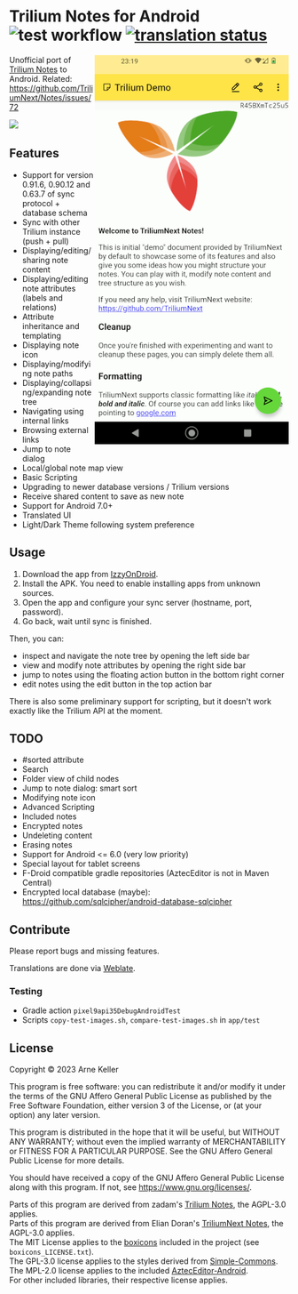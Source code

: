 # Trilium Notes for Android ![test workflow](https://github.com/FliegendeWurst/TriliumDroid/actions/workflows/test.yaml/badge.svg) <a href="https://hosted.weblate.org/engage/triliumdroid/"><img src="https://hosted.weblate.org/widget/triliumdroid/app/svg-badge.svg" alt="translation status" /></a>

<img align="right" src="./fastlane/metadata/android/en-US/images/phoneScreenshots/1.png" />

Unofficial port of [Trilium Notes](https://github.com/TriliumNext/Notes) to Android. Related: https://github.com/TriliumNext/Notes/issues/72

[<img src="https://github.com/user-attachments/assets/38acb15c-dbe2-4bc1-9f8b-1539654d3641" width="170">](https://apt.izzysoft.de/fdroid/index/apk/eu.fliegendewurst.triliumdroid)

## Features

- Support for version 0.91.6, 0.90.12 and 0.63.7 of sync protocol + database schema
- Sync with other Trilium instance (push + pull)
- Displaying/editing/sharing note content
- Displaying/editing note attributes (labels and relations)
- Attribute inheritance and templating
- Displaying note icon
- Displaying/modifying note paths
- Displaying/collapsing/expanding note tree
- Navigating using internal links
- Browsing external links
- Jump to note dialog
- Local/global note map view
- Basic Scripting
- Upgrading to newer database versions / Trilium versions
- Receive shared content to save as new note
- Support for Android 7.0+
- Translated UI
- Light/Dark Theme following system preference

## Usage

1. Download the app from [IzzyOnDroid](https://apt.izzysoft.de/fdroid/index/apk/eu.fliegendewurst.triliumdroid).
2. Install the APK. You need to enable installing apps from unknown sources.
3. Open the app and configure your sync server (hostname, port, password).
4. Go back, wait until sync is finished.

Then, you can:

- inspect and navigate the note tree by opening the left side bar
- view and modify note attributes by opening the right side bar
- jump to notes using the floating action button in the bottom right corner
- edit notes using the edit button in the top action bar

There is also some preliminary support for scripting, but it doesn't work exactly like the Trilium API at the moment.

## TODO
- #sorted attribute
- Search
- Folder view of child nodes
- Jump to note dialog: smart sort
- Modifying note icon
- Advanced Scripting
- Included notes
- Encrypted notes
- Undeleting content
- Erasing notes
- Support for Android <= 6.0 (very low priority)
- Special layout for tablet screens
- F-Droid compatible gradle repositories (AztecEditor is not in Maven Central)
- Encrypted local database (maybe): https://github.com/sqlcipher/android-database-sqlcipher

## Contribute

Please report bugs and missing features.

Translations are done via [Weblate](https://hosted.weblate.org/projects/triliumdroid/app/).

### Testing

- Gradle action `pixel9api35DebugAndroidTest`
- Scripts `copy-test-images.sh`, `compare-test-images.sh` in `app/test`

## License

Copyright © 2023 Arne Keller

This program is free software: you can redistribute it and/or modify
it under the terms of the GNU Affero General Public License as published by
the Free Software Foundation, either version 3 of the License, or
(at your option) any later version.

This program is distributed in the hope that it will be useful,
but WITHOUT ANY WARRANTY; without even the implied warranty of
MERCHANTABILITY or FITNESS FOR A PARTICULAR PURPOSE.  See the
GNU Affero General Public License for more details.

You should have received a copy of the GNU Affero General Public License
along with this program.  If not, see <https://www.gnu.org/licenses/>.

Parts of this program are derived from zadam's [Trilium Notes](https://github.com/zadam/trilium/), the AGPL-3.0 applies.  
Parts of this program are derived from Elian Doran's [TriliumNext Notes](https://github.com/TriliumNext/Notes), the AGPL-3.0 applies.  
The MIT License applies to the [boxicons](https://boxicons.com/) included in the project (see `boxicons_LICENSE.txt`).  
The GPL-3.0 license applies to the styles derived from [Simple-Commons](https://github.com/SimpleMobileTools/Simple-Commons).  
The MPL-2.0 license applies to the included [AztecEditor-Android](https://github.com/wordpress-mobile/AztecEditor-Android/).  
For other included libraries, their respective license applies.  
